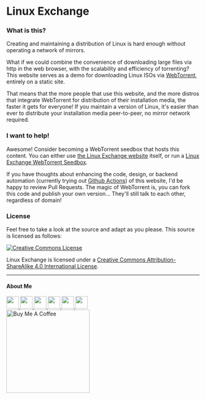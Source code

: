 # Linux Exchange

### What is this?

Creating and maintaining a distribution of Linux is hard enough without operating a network of mirrors.

What if we could combine the convenience of downloading large files via http in the web browser, with the scalability and efficiency of torrenting? This website serves as a demo for downloading Linux ISOs via [WebTorrent](https://webtorrent.io/faq), entirely on a static site.

That means that the more people that use this website, and the more distros that integrate WebTorrent for distribution of their installation media, the faster it gets for everyone! If you maintain a version of Linux, it's easier than ever to distribute your installation media peer-to-peer, no mirror network required.

### I want to help!

Awesome! Consider becoming a WebTorrent seedbox that hosts this content. You can either use [the Linux Exchange website](https://linux.exchange/) itself, or run a [Linux Exchange WebTorrent Seedbox](https://github.com/leoherzog/LinuxExchangeWebtorrentSeedbox).

If you have thoughts about enhancing the code, design, or backend automation (currently trying out [Github Actions](https://github.com/leoherzog/LinuxExchange/tree/master/.github)) of this website, I'd be happy to review Pull Requests. The magic of WebTorrent is, you can fork this code and publish your own version... They'll still talk to each other, regardless of domain!

### License

Feel free to take a look at the source and adapt as you please. This source is licensed as follows:

[![Creative Commons License](https://i.creativecommons.org/l/by-sa/4.0/88x31.png)](http://creativecommons.org/licenses/by-sa/4.0/)

Linux Exchange is licensed under a [Creative Commons Attribution-ShareAlike 4.0 International License](http://creativecommons.org/licenses/by-sa/4.0/).

- - - -

#### About Me

<a href="https://herzog.tech/" target="_blank">
  <img src="https://herzog.tech/signature/link.svg.png" width="32px" />
</a>
<a href="https://twitter.com/xd1936" target="_blank">
  <img src="https://herzog.tech/signature/twitter.svg.png" width="32px" />
</a>
<a href="https://github.com/leoherzog" target="_blank">
  <img src="https://herzog.tech/signature/github.svg.png" width="32px" />
</a>
<a href="https://keybase.io/leoherzog" target="_blank">
  <img src="https://herzog.tech/signature/keybase.svg.png" width="32px" />
</a>
<a href="https://www.linkedin.com/in/leoherzog" target="_blank">
  <img src="https://herzog.tech/signature/linkedin.svg.png" width="32px" />
</a>
<a href="https://hope.edu/directory/people/herzog-leo/" target="_blank">
  <img src="https://herzog.tech/signature/anchor.svg.png" width="32px" />
</a>
<br />
<a href="https://www.buymeacoffee.com/leoherzog" target="_blank">
  <img src="https://cdn.buymeacoffee.com/buttons/lato-black.png" alt="Buy Me A Coffee" width="217px" />
</a>
